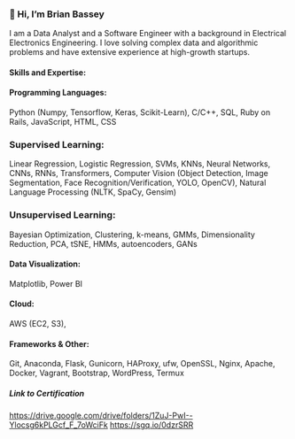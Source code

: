 ### 👋 Hi, I’m Brian Bassey

I am a Data Analyst and a Software Engineer with a background in Electrical Electronics Engineering. I love solving complex data and algorithmic problems and have extensive experience at high-growth startups. 

#### Skills and Expertise:

#### Programming Languages: 
Python (Numpy, Tensorflow, Keras, Scikit-Learn), C/C++, SQL, Ruby on Rails, JavaScript, HTML, CSS



### Supervised Learning: 
Linear Regression, Logistic Regression, SVMs, KNNs, Neural Networks, CNNs, RNNs, Transformers, Computer Vision (Object Detection, Image Segmentation, Face Recognition/Verification, YOLO, OpenCV), Natural Language Processing (NLTK, SpaCy, Gensim)

### Unsupervised Learning: 
Bayesian Optimization, Clustering, k-means, GMMs, Dimensionality Reduction, PCA, tSNE, HMMs, autoencoders, GANs

#### Data Visualization: 
Matplotlib, Power BI

#### Cloud: 
AWS (EC2, S3),

#### Frameworks & Other:
Git, Anaconda, Flask, Gunicorn, HAProxy, ufw, OpenSSL, Nginx, Apache, Docker, Vagrant, Bootstrap, WordPress, Termux

##### Link to Certification
https://drive.google.com/drive/folders/1ZuJ-PwI--Ylocsg6kPLGcf_F_7oWciFk
https://sgq.io/0dzrSRR


<!---
BrianBassey37/BrianBassey37 is a ✨ special ✨ repository because its `README.md` (this file) appears on your GitHub profile.
You can click the Preview link to take a look at your changes.
--->
